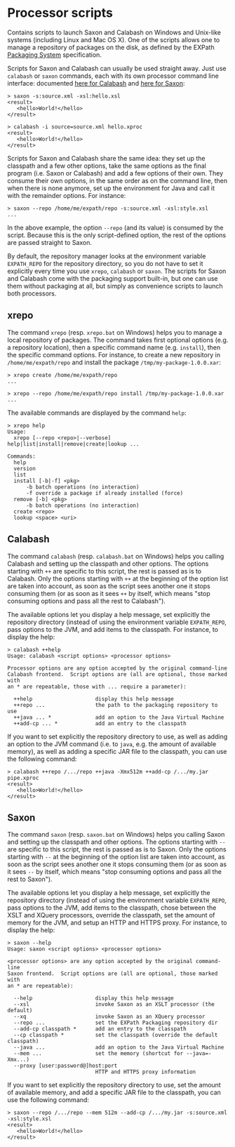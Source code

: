 # Processor scripts

Contains scripts to launch Saxon and Calabash on Windows and Unix-like
systems (including Linux and Mac OS X).  One of the scripts allows one
to manage a repository of packages on the disk, as defined by the
EXPath [Packaging System](http://expath.org/spec/pkg) specification.

Scripts for Saxon and Calabash can usually be used straight away.
Just use `calabash` or `saxon` commands, each with its own processor
command line interface: documented [here for Calabash](http://xmlcalabash.com/docs/)
and [here for Saxon](http://saxonica.com/documentation/html/using-xsl/commandline.html):

```
> saxon -s:source.xml -xsl:hello.xsl
<result>
   <hello>World!</hello>
</result>

> calabash -i source=source.xml hello.xproc
<result>
   <hello>World!</hello>
</result>
```

Scripts for Saxon and Calabash share the same idea: they set up the
classpath and a few other options, take the same options as the final
program (i.e. Saxon or Calabash) and add a few options of their own.
They consume their own options, in the same order as on the command
line, then when there is none anymore, set up the environment for Java
and call it with the remainder options.  For instance:

```
> saxon --repo /home/me/expath/repo -s:source.xml -xsl:style.xsl
...
```

In the above example, the option `--repo` (and its value) is consumed
by the script.  Because this is the only script-defined option, the
rest of the options are passed straight to Saxon.

By default, the repository manager looks at the environment variable
`EXPATH_REPO` for the repository directory, so you do not have to set
it explicitly every time you use `xrepo`, `calabash` or `saxon`.  The
scripts for Saxon and Calabash come with the packaging support
built-in, but one can use them without packaging at all, but simply as
convenience scripts to launch both processors.

## xrepo

The command `xrepo` (resp. `xrepo.bat` on Windows) helps you to manage
a local repository of packages.  The command takes first optional
options (e.g. a repository location), then a specific command name
(e.g. `install`), then the specific command options.  For instance, to
create a new repository in `/home/me/expath/repo` and install the
package `/tmp/my-package-1.0.0.xar`:

```
> xrepo create /home/me/expath/repo
...

> xrepo --repo /home/me/expath/repo install /tmp/my-package-1.0.0.xar
...
```

The available commands are displayed by the command `help`:

```
> xrepo help
Usage:
  xrepo [--repo <repo>|--verbose] help|list|install|remove|create|lookup ...

Commands:
  help
  version
  list
  install [-b|-f] <pkg>
      -b batch operations (no interaction)
      -f override a package if already installed (force)
  remove [-b] <pkg>
      -b batch operations (no interaction)
  create <repo>
  lookup <space> <uri>
```

## Calabash

The command `calabash` (resp. `calabash.bat` on Windows) helps you
calling Calabash and setting up the classpath and other options.  The
options starting with `++` are specific to this script, the rest is
passed as is to Calabash.  Only the options starting with `++` at the
beginning of the option list are taken into account, as soon as the
script sees another one it stops consuming them (or as soon as it sees
`++` by itself, which means "stop consuming options and pass all the
rest to Calabash").

The available options let you display a help message, set explicitly
the repository directory (instead of using the environment variable
`EXPATH_REPO`, pass options to the JVM, and add items to the
classpath.  For instance, to display the help:

```
> calabash ++help
Usage: calabash <script options> <processor options>

Processor options are any option accepted by the original command-line
Calabash frontend.  Script options are (all are optional, those marked with
an * are repeatable, those with ... require a parameter):

  ++help                    display this help message
  ++repo ...                the path to the packaging repository to use
  ++java ... *              add an option to the Java Virtual Machine
  ++add-cp ... *            add an entry to the classpath
```

If you want to set explicitly the repository directory to use, as well
as adding an option to the JVM command (i.e. to `java`, e.g. the
amount of available memory), as well as adding a specific JAR file to
the classpath, you can use the following command:

```
> calabash ++repo /.../repo ++java -Xmx512m ++add-cp /.../my.jar pipe.xproc
<result>
   <hello>World!</hello>
</result>
```

## Saxon

The command `saxon` (resp. `saxon.bat` on Windows) helps you calling
Saxon and setting up the classpath and other options.  The options
starting with `--` are specific to this script, the rest is passed as
is to Saxon.  Only the options starting with `--` at the beginning of
the option list are taken into account, as soon as the script sees
another one it stops consuming them (or as soon as it sees `--` by
itself, which means "stop consuming options and pass all the rest to
Saxon").

The available options let you display a help message, set explicitly
the repository directory (instead of using the environment variable
`EXPATH_REPO`, pass options to the JVM, add items to the classpath,
chose between the XSLT and XQuery processors, override the classpath,
set the amount of memory for the JVM, and setup an HTTP and HTTPS
proxy.  For instance, to display the help:

```
> saxon --help
Usage: saxon <script options> <processor options>

<processor options> are any option accepted by the original command-line
Saxon frontend.  Script options are (all are optional, those marked with
an * are repeatable):

  --help                    display this help message
  --xsl                     invoke Saxon as an XSLT processor (the default)
  --xq                      invoke Saxon as an XQuery processor
  --repo ...                set the EXPath Packaging repository dir
  --add-cp classpath *      add an entry to the classpath
  --cp classpath *          set the classpath (override the default classpath)
  --java ...                add an option to the Java Virtual Machine
  --mem ...                 set the memory (shortcut for --java=-Xmx...)
  --proxy [user:password@]host:port
                            HTTP and HTTPS proxy information
```

If you want to set explicitly the repository directory to use, set the
amount of available memory, and add a specific JAR file to the
classpath, you can use the following command:

```
> saxon --repo /.../repo --mem 512m --add-cp /.../my.jar -s:source.xml -xsl:style.xsl
<result>
   <hello>World!</hello>
</result>
```

